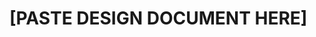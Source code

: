 # [PASTE DESIGN DOCUMENT HERE]

<!-- This file should contain the complete design specification -->
